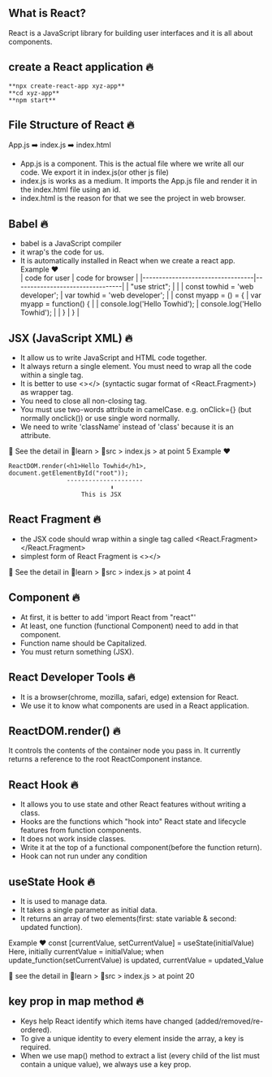 ## What is React?
React is a JavaScript library for building user interfaces and it is all about components.

## create a React application 🔥
``` code
**npx create-react-app xyz-app**
**cd xyz-app**  
**npm start**
```

## File Structure of React 🔥
App.js ➡️ index.js ➡️ index.html
- App.js is a component. This is the actual file where we write all our code. We export it in index.js(or other js file)
- index.js is works as a medium. It imports the App.js file and render it in the index.html file using an id.
- index.html is the reason for that we see the project in web browser.


## Babel 🔥
- babel is a JavaScript compiler
- it wrap's the code for us.
- It is automatically installed in React when we create a react app.
Example ❤️                          
|           code for user          |         code for browser        |
|----------------------------------|---------------------------------|
| "use strict";                    |                                 |
| const towhid = 'web developer';  | var towhid = 'web developer';   |
| const myapp = () = {             | var myapp = function() {        |
|   console.log('Hello Towhid');   |    console.log('Hello Towhid'); |
| }                                | }                               |

## JSX (JavaScript XML) 🔥
- It allow us to write JavaScript and HTML code together. 
- It always return a single element. You must need to wrap all the code within a single tag.
- It is better to use <></> (syntactic sugar format of <React.Fragment>) as wrapper tag.
- You need to close all non-closing tag.
- You must use two-words attribute in camelCase. e.g. onClick={} (but normally onclick()) or use single word normally.
- We need to write 'className' instead of 'class' because it is an attribute.

📓 See the detail in 📁learn > 📁src > index.js > at point 5
Example ❤️
```code
ReactDOM.render(<h1>Hello Towhid</h1>, document.getElementById("root"));
                ---------------------
                            ⬇️            
                    This is JSX 
```


## React Fragment 🔥
-  the JSX code should wrap within a single tag called <React.Fragment></React.Fragment>
-  simplest form of React Fragment is <></>

📓 See the detail in 📁learn > 📁src > index.js > at point 4


## Component 🔥
- At first, it is better to add 'import React from "react"'
- At least, one function (functional Component) need to add in that component.
- Function name should be Capitalized.
- You must return something (JSX).


## React Developer Tools 🔥
- It is a browser(chrome, mozilla, safari, edge) extension for React.
- We use it to know what components are used in a React application.

## ReactDOM.render() 🔥
It controls the contents of the container node you pass in. It currently returns a reference to the root ReactComponent instance.

## React Hook 🔥
- It allows you to use state and other React features without writing a class.
- Hooks are the functions which "hook into" React state and lifecycle features from function components.
- It does not work inside classes.
- Write it at the top of a functional component(before the function return).
- Hook can not run under any condition

## useState Hook 🔥
- It is used to manage data.
- It takes a single parameter as initial data.
- It returns an array of two elements(first: state variable & second: updated function).

Example ❤️
    const [currentValue, setCurrentValue] = useState(initialValue)
    Here, initially currentValue = initialValue;
    when update_function(setCurrentValue) is updated, currentValue = updated_Value

📓 see the detail in 📁learn > 📁src > index.js > at point 20 


## key prop in map method 🔥
- Keys help React identify which items have changed (added/removed/re-ordered).
- To give a unique identity to every element inside the array, a key is required.
- When we use map() method to extract a list (every child of the list must contain a unique value), we always use a key prop.
